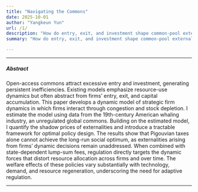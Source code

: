 ```yaml
---
title: "Navigating the Commons"
date: 2025-10-01
author: "Yangkeun Yun"
url: /1/
description: "How do entry, exit, and investment shape common-pool externalities? This paper studies the 19th-century American whaling industry from the viewpoint of strategic firm dynamics."
summary: "How do entry, exit, and investment shape common-pool externalities? This paper studies the 19th-century American whaling industry from the viewpoint of strategic firm dynamics."

---
```


---

##### Abstract

Open-access commons attract excessive entry and investment, generating persistent inefficiencies. Existing models emphasize resource-use dynamics but often abstract from firms’ entry, exit, and capital accumulation. This paper develops a dynamic model of strategic firm dynamics in which firms interact through congestion and stock depletion. I estimate the model using data from the 19th-century American whaling industry, an unregulated global commons. Building on the estimated model, I quantify the shadow prices of externalities and introduce a tractable framework for optimal policy design. The results show that Pigouvian taxes alone cannot achieve the long-run social optimum, as externalities arising from firms’ dynamic decisions remain unaddressed. When combined with state-dependent lump-sum fees, regulation directly targets the dynamic forces that distort resource allocation across firms and over time. The welfare effects of these policies vary substantially with technology, demand, and resource regeneration, underscoring the need for adaptive regulation.

---





